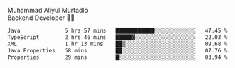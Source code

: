 Muhammad Aliyul Murtadlo
<br>
Backend Developer 👨‍💻
<br>
<!--START_SECTION:waka-->

```txt
Java              5 hrs 57 mins   ████████████░░░░░░░░░░░░░   47.45 %
TypeScript        2 hrs 46 mins   █████▓░░░░░░░░░░░░░░░░░░░   22.03 %
XML               1 hr 13 mins    ██▒░░░░░░░░░░░░░░░░░░░░░░   09.68 %
Java Properties   58 mins         ██░░░░░░░░░░░░░░░░░░░░░░░   07.76 %
Properties        29 mins         █░░░░░░░░░░░░░░░░░░░░░░░░   03.94 %
```

<!--END_SECTION:waka-->
